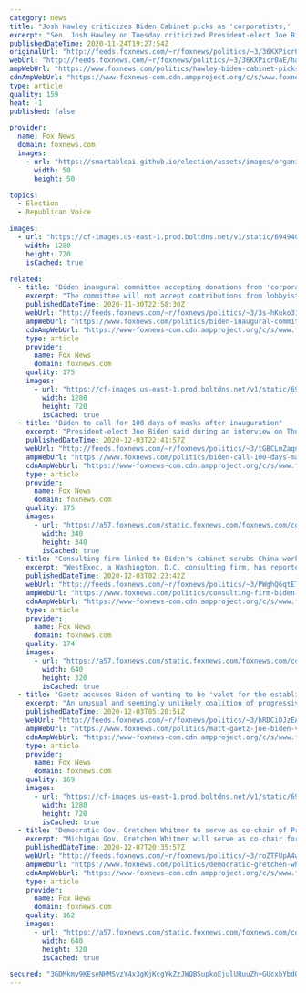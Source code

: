 ```yaml
---
category: news
title: "Josh Hawley criticizes Biden Cabinet picks as 'corporatists,' 'war enthusiasts' and Big Tech 'sellouts'"
excerpt: "Sen. Josh Hawley on Tuesday criticized President-elect Joe Biden's cabinet picks."
publishedDateTime: 2020-11-24T19:27:54Z
originalUrl: "http://feeds.foxnews.com/~r/foxnews/politics/~3/36KXPicr0aE/hawley-biden-cabinet-picks"
webUrl: "http://feeds.foxnews.com/~r/foxnews/politics/~3/36KXPicr0aE/hawley-biden-cabinet-picks"
ampWebUrl: "https://www.foxnews.com/politics/hawley-biden-cabinet-picks.amp"
cdnAmpWebUrl: "https://www-foxnews-com.cdn.ampproject.org/c/s/www.foxnews.com/politics/hawley-biden-cabinet-picks.amp"
type: article
quality: 159
heat: -1
published: false

provider:
  name: Fox News
  domain: foxnews.com
  images:
    - url: "https://smartableai.github.io/election/assets/images/organizations/foxnews.com-50x50.jpg"
      width: 50
      height: 50

topics:
  - Election
  - Republican Voice

images:
  - url: "https://cf-images.us-east-1.prod.boltdns.net/v1/static/694940094001/c99b2eab-fccd-4bca-bd8a-6c50dcb0b717/753df433-c345-48e6-b3a0-496c55d655a5/1280x720/match/image.jpg"
    width: 1280
    height: 720
    isCached: true

related:
  - title: "Biden inaugural committee accepting donations from 'corporate entities'"
    excerpt: "The committee will not accept contributions from lobbyists, political action committees, fossil fuel companies or their executives."
    publishedDateTime: 2020-11-30T22:58:30Z
    webUrl: "http://feeds.foxnews.com/~r/foxnews/politics/~3/3s-hKuko31g/biden-inaugural-committee-accepting-donations-from-corporate-entities"
    ampWebUrl: "https://www.foxnews.com/politics/biden-inaugural-committee-accepting-donations-from-corporate-entities.amp"
    cdnAmpWebUrl: "https://www-foxnews-com.cdn.ampproject.org/c/s/www.foxnews.com/politics/biden-inaugural-committee-accepting-donations-from-corporate-entities.amp"
    type: article
    provider:
      name: Fox News
      domain: foxnews.com
    quality: 175
    images:
      - url: "https://cf-images.us-east-1.prod.boltdns.net/v1/static/694940094001/54d15292-fc7e-4ce1-bd16-2a480887a89b/fa468610-f38b-44b4-b6b3-22a37e1f168c/1280x720/match/image.jpg"
        width: 1280
        height: 720
        isCached: true
  - title: "Biden to call for 100 days of masks after inauguration"
    excerpt: "President-elect Joe Biden said during an interview on Thursday that he plans to ask the American public to wear masks for 100 days, starting on the day he is inaugurated."
    publishedDateTime: 2020-12-03T22:41:57Z
    webUrl: "http://feeds.foxnews.com/~r/foxnews/politics/~3/tGBCLmZaqnk/biden-call-100-days-masks-inauguration"
    ampWebUrl: "https://www.foxnews.com/politics/biden-call-100-days-masks-inauguration.amp"
    cdnAmpWebUrl: "https://www-foxnews-com.cdn.ampproject.org/c/s/www.foxnews.com/politics/biden-call-100-days-masks-inauguration.amp"
    type: article
    provider:
      name: Fox News
      domain: foxnews.com
    quality: 175
    images:
      - url: "https://a57.foxnews.com/static.foxnews.com/foxnews.com/content/uploads/2018/09/340/340/c4a1ac56-untitled.png?ve=1&tl=1"
        width: 340
        height: 340
        isCached: true
  - title: "Consulting firm linked to Biden's cabinet scrubs China work from website"
    excerpt: "WestExec, a Washington, D.C. consulting firm, has reportedly scrubbed its work with China from its website as its history receives more scrutiny in the lead-up to Joe Biden’s presidency."
    publishedDateTime: 2020-12-03T02:23:42Z
    webUrl: "http://feeds.foxnews.com/~r/foxnews/politics/~3/PWghQ6qtETM/consulting-firm-biden-cabinet-scrubs-china-website"
    ampWebUrl: "https://www.foxnews.com/politics/consulting-firm-biden-cabinet-scrubs-china-website.amp"
    cdnAmpWebUrl: "https://www-foxnews-com.cdn.ampproject.org/c/s/www.foxnews.com/politics/consulting-firm-biden-cabinet-scrubs-china-website.amp"
    type: article
    provider:
      name: Fox News
      domain: foxnews.com
    quality: 174
    images:
      - url: "https://a57.foxnews.com/static.foxnews.com/foxnews.com/content/uploads/2020/12/640/320/AP20336659224888-1.jpg?ve=1&tl=1"
        width: 640
        height: 320
        isCached: true
  - title: "Gaetz accuses Biden of wanting to be 'valet for the establishment in both parties'"
    excerpt: "An unusual and seemingly unlikely coalition of progressive Democrats and populist Republicans could form an alliance to be reckoned with in the new Congress next year, Rep. Matt Gaetz, R-Fla. told \"The Ingraham Angle\" Wednesday."
    publishedDateTime: 2020-12-03T05:20:51Z
    webUrl: "http://feeds.foxnews.com/~r/foxnews/politics/~3/hRDCiDJzEA4/matt-gaetz-joe-biden-valet-establishment-both-parties"
    ampWebUrl: "https://www.foxnews.com/politics/matt-gaetz-joe-biden-valet-establishment-both-parties.amp"
    cdnAmpWebUrl: "https://www-foxnews-com.cdn.ampproject.org/c/s/www.foxnews.com/politics/matt-gaetz-joe-biden-valet-establishment-both-parties.amp"
    type: article
    provider:
      name: Fox News
      domain: foxnews.com
    quality: 169
    images:
      - url: "https://cf-images.us-east-1.prod.boltdns.net/v1/static/694940094001/c7945671-5140-4bb7-b9ce-6d57364eea10/56b6ff60-bb87-497c-96a6-207a4ac8958b/1280x720/match/image.jpg"
        width: 1280
        height: 720
        isCached: true
  - title: "Democratic Gov. Gretchen Whitmer to serve as co-chair of President-elect Joe Biden's inauguration"
    excerpt: "Michigan Gov. Gretchen Whitmer will serve as co-chair for President-elect Joe Biden’s inauguration next month. "
    publishedDateTime: 2020-12-07T20:35:57Z
    webUrl: "http://feeds.foxnews.com/~r/foxnews/politics/~3/roZTFUpA4wU/democratic-gretchen-whitmer-co-chair-joe-biden-inauguration"
    ampWebUrl: "https://www.foxnews.com/politics/democratic-gretchen-whitmer-co-chair-joe-biden-inauguration.amp"
    cdnAmpWebUrl: "https://www-foxnews-com.cdn.ampproject.org/c/s/www.foxnews.com/politics/democratic-gretchen-whitmer-co-chair-joe-biden-inauguration.amp"
    type: article
    provider:
      name: Fox News
      domain: foxnews.com
    quality: 162
    images:
      - url: "https://a57.foxnews.com/static.foxnews.com/foxnews.com/content/uploads/2020/12/640/320/AP20338756509391.jpg?ve=1&tl=1"
        width: 640
        height: 320
        isCached: true

secured: "3GDMkmy9KEseNHMSvzY4x3gKjKcgYkZzJWQBSupkoEjulURuuZh+GUcxbYbdQdMnYduQaXtZcLHPBqwzV6ry8UJPeW/C03XzRLnrpMRkSY8g4hDvJH6aX1uSf7uXAoKaqmn1k0/VlqTeNcNr9rH2JATVx3B78SGfJb626t18R+nGoVQL9Puh5yxaUEELFNslTyNXhcETfUli/qNABgDLvKZHt0IPGFc7zp/yzkX2LevcAyvM/pwBH8kdfTaYPdxeycOAya4Ff6h9Y1KqcfucCgQ3ubLnq40sdOtLjfEcflwnkPru4QlorqEagx02VgsmasgWGlaAXqI3us3eO5VYNQ1gNe1zMzZ9BUW49yATHxg=;sWB1MrlgYlS2RSGDRagTuA=="
---
```


